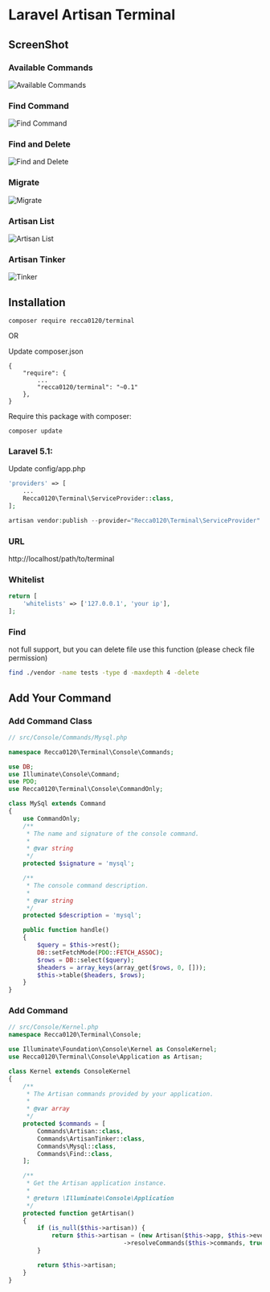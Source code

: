 # Laravel Artisan Terminal

## ScreenShot

### Available Commands
![Available Commands](http://3.bp.blogspot.com/-weTE1ATHsCk/VoXQ3w1LBdI/AAAAAAAANto/GICTx7uaUU8/s1600/Image%2B3.png)

### Find Command
![Find Command](http://2.bp.blogspot.com/-Cq6ZP7Q9aak/VoXQ3zlvxdI/AAAAAAAANtg/XkrAbxvB54c/s1600/Image%2B2.png)

### Find and Delete
![Find and Delete](http://4.bp.blogspot.com/-EH88LYVqH_s/VoXQ39EjRaI/AAAAAAAANtk/kS-RxatY1Kc/s1600/Image%2B4.png)

### Migrate
![Migrate](https://scontent.xx.fbcdn.net/hphotos-xaf1/v/t1.0-9/12241564_10153765130179181_8141423366741313826_n.jpg?oh=0fe3e3e13de3c8a1983f1577951fc562&oe=56F1301E)

### Artisan List
![Artisan List](http://3.bp.blogspot.com/-XdxaIZCHCxA/VkI0nHtwUNI/AAAAAAAANrY/NEqYZio-cPQ/s1600/Image%2B3.png)

### Artisan Tinker
![Tinker](http://1.bp.blogspot.com/-7TA7WDb9lGw/VkKl1a-g3iI/AAAAAAAANrs/5LOBp4tBUdk/s1600/Image%2B7.png)

## Installation

```
composer require recca0120/terminal
```

OR

Update composer.json
```
{
    "require": {
        ...
        "recca0120/terminal": "~0.1"
    },
}
```

Require this package with composer:

```
composer update
```
### Laravel 5.1:

Update config/app.php

```php
'providers' => [
    ...
    Recca0120\Terminal\ServiceProvider::class,
];
```

```php
artisan vendor:publish --provider="Recca0120\Terminal\ServiceProvider"
```

### URL

http://localhost/path/to/terminal

### Whitelist
```php
return [
    'whitelists' => ['127.0.0.1', 'your ip'],
];

```

### Find

not full support, but you can delete file use this function (please check file permission)

```bash
find ./vendor -name tests -type d -maxdepth 4 -delete
```

## Add Your Command

### Add Command Class
```php
// src/Console/Commands/Mysql.php

namespace Recca0120\Terminal\Console\Commands;

use DB;
use Illuminate\Console\Command;
use PDO;
use Recca0120\Terminal\Console\CommandOnly;

class MySql extends Command
{
    use CommandOnly;
    /**
     * The name and signature of the console command.
     *
     * @var string
     */
    protected $signature = 'mysql';

    /**
     * The console command description.
     *
     * @var string
     */
    protected $description = 'mysql';

    public function handle()
    {
        $query = $this->rest();
        DB::setFetchMode(PDO::FETCH_ASSOC);
        $rows = DB::select($query);
        $headers = array_keys(array_get($rows, 0, []));
        $this->table($headers, $rows);
    }
}
```

### Add Command
```php
// src/Console/Kernel.php
namespace Recca0120\Terminal\Console;

use Illuminate\Foundation\Console\Kernel as ConsoleKernel;
use Recca0120\Terminal\Console\Application as Artisan;

class Kernel extends ConsoleKernel
{
    /**
     * The Artisan commands provided by your application.
     *
     * @var array
     */
    protected $commands = [
        Commands\Artisan::class,
        Commands\ArtisanTinker::class,
        Commands\Mysql::class,
        Commands\Find::class,
    ];

    /**
     * Get the Artisan application instance.
     *
     * @return \Illuminate\Console\Application
     */
    protected function getArtisan()
    {
        if (is_null($this->artisan)) {
            return $this->artisan = (new Artisan($this->app, $this->events, $this->app->version()))
                                ->resolveCommands($this->commands, true);
        }

        return $this->artisan;
    }
}

```
